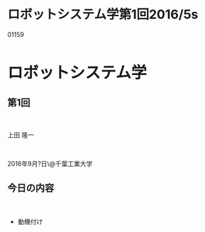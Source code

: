 # ロボットシステム学第1回2016/5s
01159 <h1 style="font-size:250%">ロボットシステム学</h1>
<h2>第1回</h2>

<p>&nbsp;</p>
<p>上田 隆一</p>
<p>&nbsp;</p>
<p>2016年9月?日\@千葉工業大学</p>

<!--nextpage-->

<h2>今日の内容</h2>
　
<ul>
	<li>動機付け</li>
</ul>




